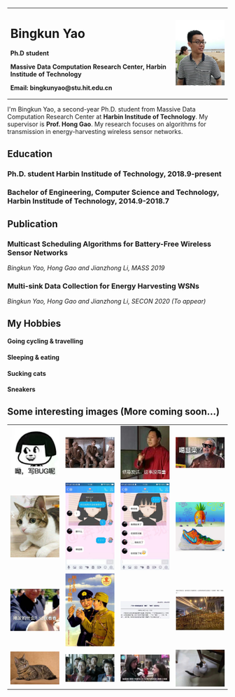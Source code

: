 <table border="0">
  <tr>
    <td width="75%">
      <h1>Bingkun Yao</h1>
      <p><b>Ph.D student</b></p>
      <p><b>Massive Data Computation Research Center, Harbin Institude of Technology</b></p>
      <p><b>Email: bingkunyao@stu.hit.edu.cn</b></p>
    </td>
    <td width="25%">
      <img src="/ybk.jpg" width="100%">      
    </td>
  </tr>
</table>

I'm Bingkun Yao, a second-year Ph.D. student from Massive Data Computation Research Center at **Harbin Institude of Technology**. My supervisor is **Prof. Hong Gao**. My research focuses on algorithms for transmission in energy-harvesting wireless sensor networks.

## Education
### Ph.D. student Harbin Institude of Technology, 2018.9-present
### Bachelor of Engineering, Computer Science and Technology, Harbin Institude of Technology, 2014.9-2018.7
## Publication
### Multicast Scheduling Algorithms for Battery-Free Wireless Sensor Networks
*Bingkun Yao, Hong Gao and Jianzhong Li, MASS 2019*
### Multi-sink Data Collection for Energy Harvesting WSNs
*Bingkun Yao, Hong Gao and Jianzhong Li, SECON 2020 (To appear)*
## My Hobbies
#### Going cycling & travelling
#### Sleeping & eating
#### Sucking cats
#### Sneakers
## Some interesting images (More coming soon...)

<table border="0">
  <tr>
    <td width="25%">
      <img src="/1.jpg" width="100%">
    </td>
    <td width="25%">
      <img src="/2.jpg" width="100%">      
    </td>
    <td width="25%">
      <img src="/3.jpg" width="100%">
    </td>
    <td width="25%">
      <img src="/4.jpg" width="100%">      
    </td>
  </tr>
  <tr>
    <td width="25%">
      <img src="/5.jpg" width="100%">
    </td>
    <td width="25%">
      <img src="/7.jpg" width="100%">      
    </td>
    <td width="25%">
      <img src="/6.jpg" width="100%">
    </td>
    <td width="25%">
      <img src="/8.jpg" width="100%">      
    </td>
  </tr>
  <tr>
    <td width="25%">
      <img src="/9.jpg" width="100%">
    </td>
    <td width="25%">
      <img src="/10.jpg" width="100%">      
    </td>
    <td width="25%">
      <img src="/11.jpg" width="100%">
    </td>
    <td width="25%">
      <img src="/12.jpg" width="100%">      
    </td>
  </tr>
  <tr>
    <td width="25%">
      <img src="/13.jpg" width="100%">
    </td>
    <td width="25%">
      <img src="/14.jpg" width="100%">      
    </td>
    <td width="25%">
      <img src="/15.jpg" width="100%">
    </td>
    <td width="25%">
      <img src="/16.jpg" width="100%">      
    </td>
  </tr>
</table>
